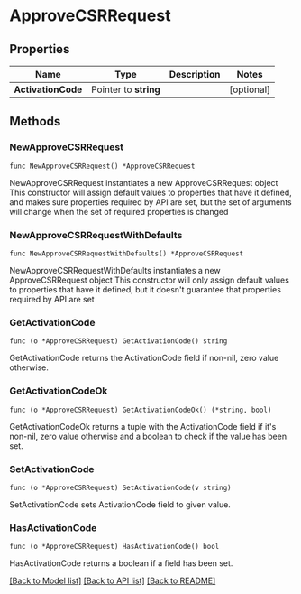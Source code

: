 # ApproveCSRRequest

## Properties

Name | Type | Description | Notes
------------ | ------------- | ------------- | -------------
**ActivationCode** | Pointer to **string** |  | [optional] 

## Methods

### NewApproveCSRRequest

`func NewApproveCSRRequest() *ApproveCSRRequest`

NewApproveCSRRequest instantiates a new ApproveCSRRequest object
This constructor will assign default values to properties that have it defined,
and makes sure properties required by API are set, but the set of arguments
will change when the set of required properties is changed

### NewApproveCSRRequestWithDefaults

`func NewApproveCSRRequestWithDefaults() *ApproveCSRRequest`

NewApproveCSRRequestWithDefaults instantiates a new ApproveCSRRequest object
This constructor will only assign default values to properties that have it defined,
but it doesn't guarantee that properties required by API are set

### GetActivationCode

`func (o *ApproveCSRRequest) GetActivationCode() string`

GetActivationCode returns the ActivationCode field if non-nil, zero value otherwise.

### GetActivationCodeOk

`func (o *ApproveCSRRequest) GetActivationCodeOk() (*string, bool)`

GetActivationCodeOk returns a tuple with the ActivationCode field if it's non-nil, zero value otherwise
and a boolean to check if the value has been set.

### SetActivationCode

`func (o *ApproveCSRRequest) SetActivationCode(v string)`

SetActivationCode sets ActivationCode field to given value.

### HasActivationCode

`func (o *ApproveCSRRequest) HasActivationCode() bool`

HasActivationCode returns a boolean if a field has been set.


[[Back to Model list]](../README.md#documentation-for-models) [[Back to API list]](../README.md#documentation-for-api-endpoints) [[Back to README]](../README.md)



